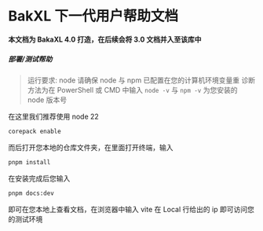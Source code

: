 # BakXL 下一代用户帮助文档

**本文档为 BakaXL 4.0 打造，在后续会将 3.0 文档并入至该库中**


##### 部署/测试帮助

> 运行要求: node
> 请确保 node 与 npm 已配置在您的计算机环境变量重
> 诊断方法为在 PowerShell 或 CMD 中输入 `node -v` 与 `npm -v` 为您安装的 node 版本号


在这里我们推荐使用 node 22 

```bash
corepack enable
```

而后打开您本地的仓库文件夹，在里面打开终端，输入

```bash
pnpm install
```

在安装完成后您输入

```bash
pnpm docs:dev
```

即可在您本地上查看文档，在浏览器中输入 vite 在 Local 行给出的 ip 即可访问您的测试环境
